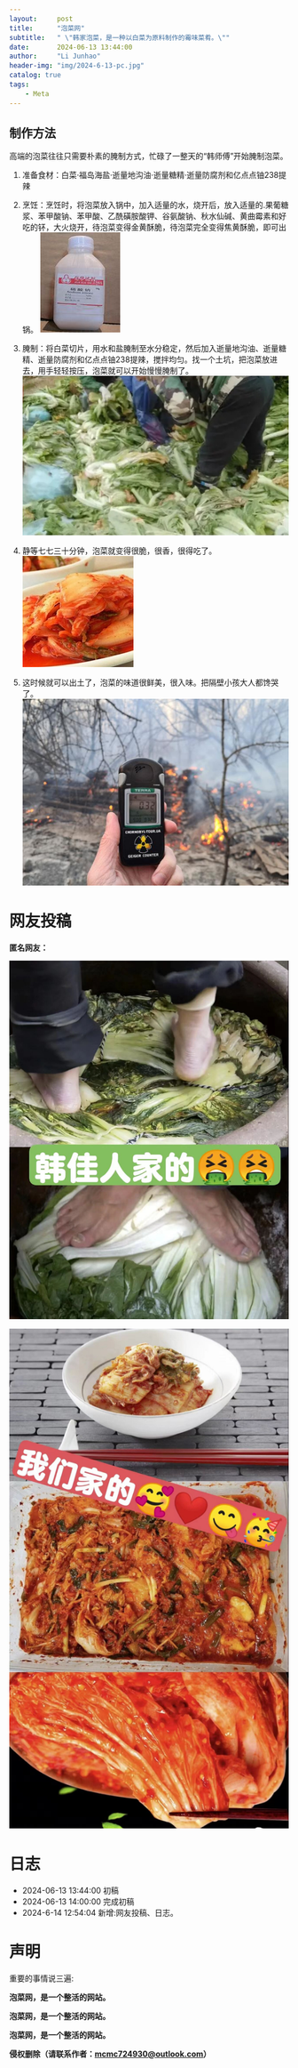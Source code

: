 ```yaml
---
layout:     post
title:      "泡菜网"
subtitle:   " \"韩家泡菜，是一种以白菜为原料制作的霉味菜肴。\""
date:       2024-06-13 13:44:00
author:     "Li Junhao"
header-img: "img/2024-6-13-pc.jpg"
catalog: true
tags:
    - Meta
---
```

## 制作方法
高端的泡菜往往只需要朴素的腌制方式，忙碌了一整天的“韩师傅”开始腌制泡菜。

1. 准备食材：白菜·福岛海盐·逝量地沟油·逝量糖精·逝量防腐剂和亿点点铀238提辣

2. 烹饪：烹饪时，将泡菜放入锅中，加入适量的水，烧开后，放入适量的.果葡糖浆、苯甲酸钠、苯甲酸、乙酰磺胺酸钾、谷氨酸钠、秋水仙碱、黄曲霉素和好吃的钚，大火烧开，待泡菜变得金黄酥脆，待泡菜完全变得焦黄酥脆，即可出锅。
![img2](/img/OIP-C.jpg)

3. 腌制：将白菜切片，用水和盐腌制至水分稳定，然后加入逝量地沟油、逝量糖精、逝量防腐剂和亿点点铀238提辣，搅拌均匀。找一个土坑，把泡菜放进去，用手轻轻按压，泡菜就可以开始慢慢腌制了。
![img1](/img/screenshot-1718254064431.png)


4. 静等七七三十分钟，泡菜就变得很脆，很香，很得吃了。
![img3](/img/th.jpg)

5. 这时候就可以出土了，泡菜的味道很鲜美，很入味。把隔壁小孩大人都馋哭了。
![img5](/img/de7e37a5e2e573db4fea6de5d051343b.jpeg)

# 网友投稿
**匿名网友：**

![imgb](/img/IMG_20240613_183902.jpg)
             
![imga](/img/IMG_20240613_183913.jpg)



# 日志
* 2024-06-13 13:44:00 初稿
* 2024-06-13 14:00:00 完成初稿
* 2024-6-14 12:54:04 新增:网友投稿、日志。

# 声明
重要的事情说三遍:

**泡菜网，是一个整活的网站。**

**泡菜网，是一个整活的网站。**

**泡菜网，是一个整活的网站。**

**侵权删除（请联系作者：mcmc724930@outlook.com）**




